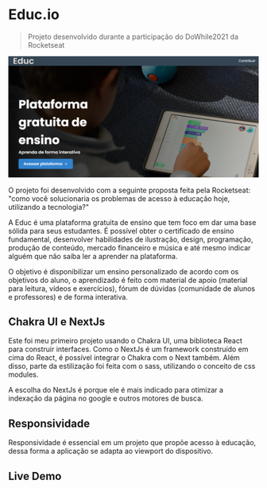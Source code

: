 # Educ.io

> Projeto desenvolvido durante a participação do DoWhile2021 da Rocketseat

<p align="center">
  <img src="./.github/educ.png" width="750" alt="Educ">
</p>

O projeto foi desenvolvido com a seguinte proposta feita pela Rocketseat: "como você solucionaria os problemas de acesso à educação hoje, utilizando a tecnologia?"

A Educ é uma plataforma gratuita de ensino que tem foco em dar uma base sólida para seus estudantes. É possível obter o certificado de ensino fundamental, desenvolver habilidades de ilustração, design, programação, produção de conteúdo, mercado financeiro e música e até mesmo indicar alguém que não saiba ler a aprender na plataforma.

O objetivo é disponibilizar um ensino personalizado de acordo com os objetivos do aluno, o aprendizado é feito com material de apoio (material para leitura, vídeos e exercícios), fórum de dúvidas (comunidade de alunos e professores) e de forma interativa.

## Chakra UI e NextJs

Este foi meu primeiro projeto usando o Chakra UI, uma biblioteca React para construir interfaces. Como o NextJs é um framework construído em cima do React, é possível integrar o Chakra com o Next também. Além disso, parte da estilização foi feita com o sass, utilizando o conceito de css modules.

A escolha do NextJs é porque ele é mais indicado para otimizar a indexação da página no google e outros motores de busca.

## Responsividade

Responsividade é essencial em um projeto que propõe acesso à educação, dessa forma a aplicação se adapta ao viewport do dispositivo.

## Live Demo
